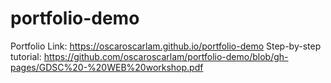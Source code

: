 # portfolio-demo
Portfolio Link: https://oscaroscarlam.github.io/portfolio-demo
Step-by-step tutorial: https://github.com/oscaroscarlam/portfolio-demo/blob/gh-pages/GDSC%20-%20WEB%20workshop.pdf
